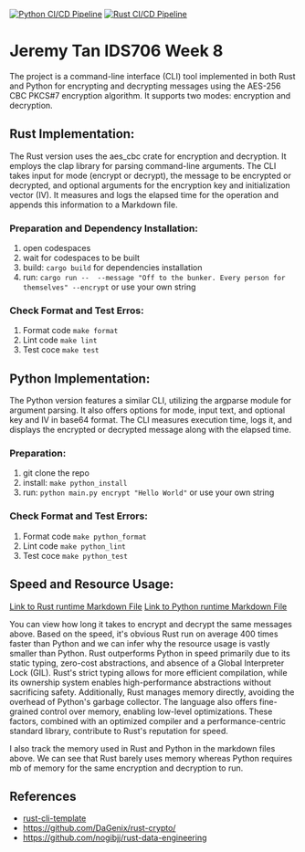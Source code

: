 [![Python CI/CD Pipeline](https://github.com/nogibjj/Jeremy_Tan_IDS706_Week8/actions/workflows/pythonCI.yml/badge.svg)](https://github.com/nogibjj/Jeremy_Tan_IDS706_Week8/actions/workflows/pythonCI.yml)
[![Rust CI/CD Pipeline](https://github.com/nogibjj/Jeremy_Tan_IDS706_Week8/actions/workflows/rustCI.yml/badge.svg)](https://github.com/nogibjj/Jeremy_Tan_IDS706_Week8/actions/workflows/rustCI.yml)
# Jeremy Tan IDS706 Week 8 
The project is a command-line interface (CLI) tool implemented in both Rust and Python for encrypting and decrypting messages using the AES-256 CBC PKCS#7 encryption algorithm. It supports two modes: encryption and decryption.

## Rust Implementation:
The Rust version uses the aes_cbc crate for encryption and decryption. It employs the clap library for parsing command-line arguments. The CLI takes input for mode (encrypt or decrypt), the message to be encrypted or decrypted, and optional arguments for the encryption key and initialization vector (IV). It measures and logs the elapsed time for the operation and appends this information to a Markdown file.

### Preparation and Dependency Installation: 
1. open codespaces 
2. wait for codespaces to be built 
3. build: `cargo build` for dependencies installation
4. run: `cargo run --  --message "Off to the bunker. Every person for themselves" --encrypt` or use your own string

### Check Format and Test Erros: 
1. Format code `make format`
2. Lint code `make lint`
3. Test coce `make test`

## Python Implementation:
The Python version features a similar CLI, utilizing the argparse module for argument parsing. It also offers options for mode, input text, and optional key and IV in base64 format. The CLI measures execution time, logs it, and displays the encrypted or decrypted message along with the elapsed time.


### Preparation: 
1. git clone the repo
2. install: `make python_install`
3. run: `python main.py encrypt "Hello World"` or use your own string   

### Check Format and Test Errors: 
1. Format code `make python_format`
2. Lint code `make python_lint`
3. Test coce `make python_test`

## Speed and Resource Usage:
[Link to Rust runtime Markdown File](https://github.com/nogibjj/Jeremy_Tan_IDS706_Week8/blob/main/rust_times.md)
[Link to Python runtime Markdown File](https://github.com/nogibjj/Jeremy_Tan_IDS706_Week8/blob/main/python_times.md)

You can view how long it takes to encrypt and decrypt the same messages above. Based on the speed, it's obvious Rust run on average 400 times faster than Python and we can infer why the resource usage is vastly smaller than Python. Rust outperforms Python in speed primarily due to its static typing, zero-cost abstractions, and absence of a Global Interpreter Lock (GIL). Rust's strict typing allows for more efficient compilation, while its ownership system enables high-performance abstractions without sacrificing safety. Additionally, Rust manages memory directly, avoiding the overhead of Python's garbage collector. The language also offers fine-grained control over memory, enabling low-level optimizations. These factors, combined with an optimized compiler and a performance-centric standard library, contribute to Rust's reputation for speed.

I also track the memory used in Rust and Python in the markdown files above. We can see that Rust barely uses memory whereas Python requires mb of memory for the same encryption and decryption to run.

## References
* [rust-cli-template](https://github.com/kbknapp/rust-cli-template)
* https://github.com/DaGenix/rust-crypto/
* https://github.com/nogibjj/rust-data-engineering